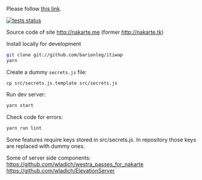 <!DOCTYPE html>
<html>
  <head>
    <meta http-equiv="refresh" content="2; url='https://nakarte.me/#m=18/41.70998/44.77294&l=E'" />
  </head>
  <body>
    <p>Please follow <a href="https://nakarte.me/#m=18/41.70998/44.77294&l=E">this link</a>.</p>
  </body>
</html>


[![tests status](https://github.com/wladich/nakarte/workflows/check/badge.svg)](https://github.com/wladich/nakarte/actions?query=workflow%3Atest)

Source code of site http://nakarte.me (former http://nakarte.tk)

Install locally for development

```bash
git clone git://github.com/barionleg/itiwap
yarn
```

Create a dummy `secrets.js` file:
```
cp src/secrets.js.template src/secrets.js
```

Run dev server:
```bash
yarn start
```

Check code for errors:
```bash
yarn run lint
```

Some features require keys stored in src/secrets.js. 
In repository those keys are replaced with dummy ones.
    
Some of server side components:
https://github.com/wladich/westra_passes_for_nakarte
https://github.com/wladich/ElevationServer
